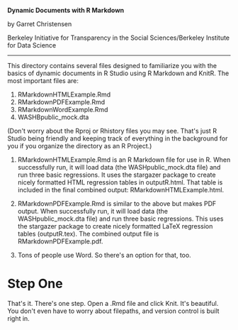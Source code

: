 **Dynamic Documents with R Markdown**

by Garret Christensen

Berkeley Initiative for Transparency in the Social Sciences/Berkeley Institute for Data Science

----------

This directory contains several files designed to familiarize you with the basics of dynamic documents in R Studio using R Markdown and KnitR. The most important files are:

1. RMarkdownHTMLExample.Rmd
2. RMarkdownPDFExample.Rmd
3. RMarkdownWordExample.Rmd
3. WASHBpublic_mock.dta

(Don't worry about the Rproj or Rhistory files you may see. That's just R Studio being friendly and keeping track of everything in the background for you if you organize the directory as an R Project.)

1. RMarkdownHTMLExample.Rmd is an R Markdown file for use in R. When successfully run, it will load data (the WASHpublic_mock.dta file) and run three basic regressions. It uses the stargazer package to create nicely formatted HTML regression tables in outputR.html. That table is included in the final combined output: RMarkdownHTMLExample.html.

2. RMarkdownPDFExample.Rmd is similar to the above but makes PDF output. When successfully run, it will load data (the WASHpublic_mock.dta file) and run three basic regressions. This uses the stargazer package to create nicely formatted LaTeX regression tables (outputR.tex). The combined output file is RMarkdownPDFExample.pdf.

3. Tons of people use Word. So there's an option for that, too.

# Step One

That's it. There's one step. Open a .Rmd file and click Knit. It's beautiful. You don't even have to worry about filepaths, and version control is built right in.
